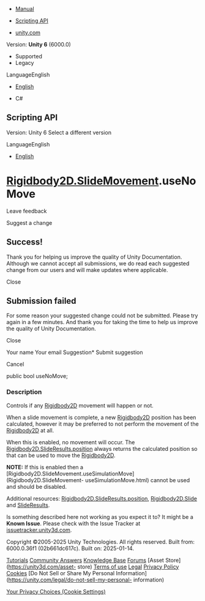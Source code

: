 [ ]()

  * [Manual](../Manual/index.html)
  * [Scripting API](../ScriptReference/index.html)

  * [unity.com](https://unity.com/)

Version: **Unity 6** (6000.0)

  * Supported
  * Legacy

LanguageEnglish

  * [English]()

  * C#

[ ](https://docs.unity3d.com)

## Scripting API

Version: Unity 6 Select a different version

LanguageEnglish

  * [English]()

#  [Rigidbody2D.SlideMovement](Rigidbody2D.SlideMovement.html).useNoMove

Leave feedback

Suggest a change

## Success!

Thank you for helping us improve the quality of Unity Documentation. Although
we cannot accept all submissions, we do read each suggested change from our
users and will make updates where applicable.

Close

## Submission failed

For some reason your suggested change could not be submitted. Please <a>try
again</a> in a few minutes. And thank you for taking the time to help us
improve the quality of Unity Documentation.

Close

Your name Your email Suggestion* Submit suggestion

Cancel

[ ]()

public bool useNoMove;

### Description

Controls if any [Rigidbody2D](Rigidbody2D.html) movement will happen or not.

When a slide movement is complete, a new [Rigidbody2D](Rigidbody2D.html)
position has been calculated, however it may be preferred to not perform the
movement of the [Rigidbody2D](Rigidbody2D.html) at all.  
  
When this is enabled, no movement will occur. The
[Rigidbody2D.SlideResults.position](Rigidbody2D.SlideResults-position.html)
always returns the calculated position so that can be used to move the
[Rigidbody2D](Rigidbody2D.html).  
  
**NOTE:** If this is enabled then a
[Rigidbody2D.SlideMovement.useSimulationMove](Rigidbody2D.SlideMovement-
useSimulationMove.html) cannot be used and should be disabled.  
  
Additional resources:
[Rigidbody2D.SlideResults.position](Rigidbody2D.SlideResults-position.html),
[Rigidbody2D.Slide](Rigidbody2D.Slide.html) and
[SlideResults](Rigidbody2D.SlideResults.html).

Is something described here not working as you expect it to? It might be a
**Known Issue**. Please check with the Issue Tracker at
[issuetracker.unity3d.com](https://issuetracker.unity3d.com).

Copyright ©2005-2025 Unity Technologies. All rights reserved. Built from:
6000.0.36f1 (02b661dc617c). Built on: 2025-01-14.

[Tutorials](https://unity3d.com/learn) [Community
Answers](https://answers.unity3d.com) [Knowledge
Base](https://support.unity3d.com/hc/en-us)
[Forums](https://forum.unity3d.com) [Asset Store](https://unity3d.com/asset-
store) [Terms of use](https://docs.unity3d.com/Manual/TermsOfUse.html)
[Legal](https://unity.com/legal) [Privacy
Policy](https://unity.com/legal/privacy-policy)
[Cookies](https://unity.com/legal/cookie-policy) [Do Not Sell or Share My
Personal Information](https://unity.com/legal/do-not-sell-my-personal-
information)

[Your Privacy Choices (Cookie Settings)](javascript:void\(0\);)

